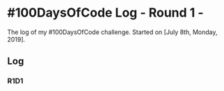 # #100DaysOfCode Log - Round 1 -

The log of my #100DaysOfCode challenge. Started on [July 8th, Monday, 2019].

## Log

### R1D1 
 
